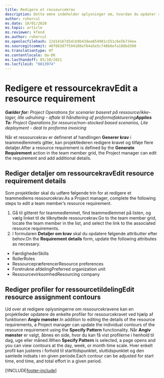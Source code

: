 ```yaml
---
title: Redigere et ressourcekrav
description: Dette emne indeholder oplysninger om, hvordan du opdater ressourcekravsoplysninger.
author: ruhercul
ms.date: 10/01/2020
ms.topic: article
ms.reviewer: kfend
ms.author: ruhercul
ms.openlocfilehash: 12d14167d5dcb9b43dee854981c551c6e5b734ee
ms.sourcegitcommit: 40f68387f594180af64a5e5c748b6efa188bd300
ms.translationtype: HT
ms.contentlocale: da-DK
ms.lasthandoff: 05/10/2021
ms.locfileid: "6013974"
---
```

# <a name="edit-a-resource-requirement"></a><span data-ttu-id="4af72-103">Redigere et ressourcekrav</span><span class="sxs-lookup"><span data-stu-id="4af72-103">Edit a resource requirement</span></span>

<span data-ttu-id="4af72-104">_**Gælder for:** Project Operations for scenarier baseret på ressource/ikke-lager, lille udrulning - aftale til håndtering af proformafakturering_</span><span class="sxs-lookup"><span data-stu-id="4af72-104">_**Applies To:** Project Operations for resource/non-stocked based scenarios, Lite deployment - deal to proforma invoicing_</span></span>

<span data-ttu-id="4af72-105">Når et ressourcekrav er defineret af handlingen **Generer krav** i teammedlemmets gitter, kan projektlederen redigere kravet og tilføje flere detaljer.</span><span class="sxs-lookup"><span data-stu-id="4af72-105">After a resource requirement is defined by the **Generate Requirement** action in the team member grid, the Project manager can edit the requirement and add additional details.</span></span>

## <a name="edit-resource-requirement-details"></a><span data-ttu-id="4af72-106">Rediger detaljer om ressourcekrav</span><span class="sxs-lookup"><span data-stu-id="4af72-106">Edit resource requirement details</span></span>

<span data-ttu-id="4af72-107">Som projektleder skal du udføre følgende trin for at redigere et teammedlems ressourcekrav.</span><span class="sxs-lookup"><span data-stu-id="4af72-107">As a Project manager, complete the following steps to edit a team member’s resource requirement.</span></span>

1. <span data-ttu-id="4af72-108">Gå til gitteret for teammedlemmet, find teammedlemmet på listen, og vælg linket til de tilknyttede ressourcekrav.</span><span class="sxs-lookup"><span data-stu-id="4af72-108">Go to the team member grid, locate the team member in the list, and select the link to the associated resource requirements.</span></span>
2. <span data-ttu-id="4af72-109">I formularen **Detaljer om krav** skal du opdatere følgende attributter efter behov.</span><span class="sxs-lookup"><span data-stu-id="4af72-109">On the **Requirement details** form, update the following attributes as necessary.</span></span>

- <span data-ttu-id="4af72-110">Færdigheder</span><span class="sxs-lookup"><span data-stu-id="4af72-110">Skills</span></span>
- <span data-ttu-id="4af72-111">Roller</span><span class="sxs-lookup"><span data-stu-id="4af72-111">Roles</span></span>
- <span data-ttu-id="4af72-112">Ressourcepræferencer</span><span class="sxs-lookup"><span data-stu-id="4af72-112">Resource preferences</span></span>
- <span data-ttu-id="4af72-113">Foretrukne afdeling</span><span class="sxs-lookup"><span data-stu-id="4af72-113">Preferred organization unit</span></span>
- <span data-ttu-id="4af72-114">Ressourcevirksomhed</span><span class="sxs-lookup"><span data-stu-id="4af72-114">Resourcing company</span></span>

## <a name="edit-resource-assignment-contours"></a><span data-ttu-id="4af72-115">Rediger profiler for ressourcetildeling</span><span class="sxs-lookup"><span data-stu-id="4af72-115">Edit resource assignment contours</span></span>

<span data-ttu-id="4af72-116">Ud over at redigere oplysningerne om ressourcekravene kan en projektleder opdatere de enkelte profiler for ressourcekravet ved hjælp af funktionen **Angiv mønster**.</span><span class="sxs-lookup"><span data-stu-id="4af72-116">In addition to editing the details of the resource requirements, a Project manager can update the individual contours of the resource requirement using the **Specify Pattern** functionality.</span></span> <span data-ttu-id="4af72-117">Når **Angiv mønster** er valgt, åbnes en side, hvor du kan få vist profilerne i henhold til dag, uge eller måned.</span><span class="sxs-lookup"><span data-stu-id="4af72-117">When **Specify Pattern** is selected, a page opens and you can view contours at the day, week, or month time scale.</span></span> <span data-ttu-id="4af72-118">Hver enkelt profil kan justeres i forhold til starttidspunktet, sluttidspunktet og den samlede indsats i en given periode.</span><span class="sxs-lookup"><span data-stu-id="4af72-118">Each contour can be adjusted for start time, end time, and total effort in a given period.</span></span>

[!INCLUDE[footer-include](../includes/footer-banner.md)]